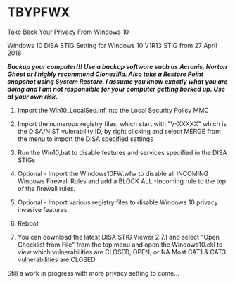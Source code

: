 # TBYPFWX
Take Back Your Privacy From Windows 10

Windows 10 DISA STIG Setting for Windows 10 V1R13 STIG from 27 April 2018

***Backup your computer!!!  Use a backup software such as Acronis, Norton Ghost or I highly recommend Clonezilla.  Also take a Restore Point snapshot using System Restore.  I assume you know exactly what you are doing and I am not responsible for your computer getting borked up.  Use at your own risk.***

1)  Import the Win10_LocalSec.inf into the Local Security Policy MMC
2)  Import the numerous registry files, which start with "V-XXXXX" which is the DISA/NIST vulerability ID, by right clicking and select MERGE from the menu to import the DISA specified settings
3) Run the Win10,bat to disable features and services specified in the DISA STIGs

3) Optional - Import the Windows10FW.wfw to disable all INCOMING Windows Firewall Rules and add a BLOCK ALL -Incoming rule to the top of the firewall rules.
4) Optional - Import various registry files to disable Windows 10 privacy invasive features.
5) Reboot

6) You can download the latest DISA STIG Viewer 2.7.1 and select "Open Checklist from File" from the top menu and open the Windows10.ckl to view which vulnerabilities are CLOSED, OPEN, or NA
Most CAT1 & CAT3 vulnerabilities are CLOSED

Still a work in progress with more privacy setting to come...
